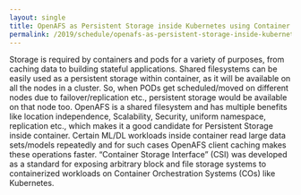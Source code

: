 ```yaml
---
layout: single
title: OpenAFS as Persistent Storage inside Kubernetes using Container Storage Interface plugin for OpenAFS
permalink: /2019/schedule/openafs-as-persistent-storage-inside-kubernetes/
---
```


Storage is required by containers and pods for a variety of purposes, from
caching data to building stateful applications.  Shared filesystems can be
easily used as a persistent storage within container, as it will be available
on all the nodes in a cluster. So, when PODs get scheduled/moved on different
nodes due to failover/replication etc., persistent storage would be available
on that node too. OpenAFS is a shared filesystem and has multiple benefits like
location independence, Scalability, Security, uniform namespace, replication
etc., which makes it a good candidate for Persistent Storage inside container.
Certain ML/DL workloads inside container read large data sets/models repeatedly
and for such cases OpenAFS client caching makes these operations faster.
“Container Storage Interface” (CSI) was developed as a standard for exposing
arbitrary block and file storage systems to containerized workloads on
Container Orchestration Systems (COs) like Kubernetes.
